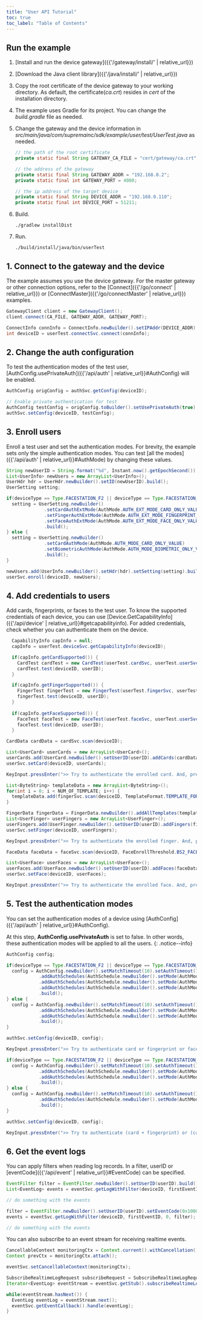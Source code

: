 ```yaml
---
title: "User API Tutorial"
toc: true
toc_label: "Table of Contents"
---
```


## Run the example

1. [Install and run the device gateway]({{'/gateway/install/' | relative_url}})
2. [Download the Java client library]({{'/java/install/' | relative_url}})
3. Copy the root certificate of the device gateway to your working directory. As default, the certificate(_ca.crt_) resides in _cert_ of the installation directory. 
4. The example uses Gradle for its project. You can change the _build.gradle_ file as needed.
5. Change the gateway and the device information in _src/main/java/com/supremainc/sdk/example/user/test/UserTest.java_ as needed.
   
    ```java
    // the path of the root certificate
    private static final String GATEWAY_CA_FILE = "cert/gateway/ca.crt";

    // the address of the gateway
    private static final String GATEWAY_ADDR = "192.168.0.2";
    private static final int GATEWAY_PORT = 4000;

    // the ip address of the target device
    private static final String DEVICE_ADDR = "192.168.0.110"; 
    private static final int DEVICE_PORT = 51211;
    ```
6. Build.

    ```
    ./gradlew installDist
    ```
7. Run.
   
    ```
    ./build/install/java/bin/userTest
    ```

## 1. Connect to the gateway and the device

The example assumes you use the device gateway. For the master gateway or other connection options, refer to the [Connect]({{'/go/connect' | relative_url}}) or [ConnectMaster]({{'/go/connectMaster' | relative_url}}) examples.

  ```java
  GatewayClient client = new GatewayClient();
  client.connect(CA_FILE, GATEWAY_ADDR, GATEWAY_PORT);

  ConnectInfo connInfo = ConnectInfo.newBuilder().setIPAddr(DEVICE_ADDR).setPort(DEVICE_PORT).setUseSSL(DEVICE_USE_SSL).build();
  int deviceID = userTest.connectSvc.connect(connInfo); 
  ```   

## 2. Change the auth configuration

To test the authentication modes of the test user, [AuthConfig.usePrivateAuth]({{'/api/auth' | relative_url}}#AuthConfig) will be enabled. 

  ```java
  AuthConfig origConfig = authSvc.getConfig(deviceID);

  // Enable private authentication for test
  AuthConfig testConfig = origConfig.toBuilder().setUsePrivateAuth(true).build();
  authSvc.setConfig(deviceID, testConfig);
  ```

## 3. Enroll users

Enroll a test user and set the authentication modes. For brevity, the example sets only the simple authentication modes. You can test [all the modes]({{'/api/auth' | relative_url}}#AuthMode) by changing these values. 

  ```java
  String newUserID = String.format("%d", Instant.now().getEpochSecond());
  List<UserInfo> newUsers = new ArrayList<UserInfo>();
  UserHdr hdr = UserHdr.newBuilder().setID(newUserID).build();
  UserSetting setting;

  if(deviceType == Type.FACESTATION_F2 || deviceType == Type.FACESTATION_F2_FP) {
    setting = UserSetting.newBuilder()
                .setCardAuthExtMode(AuthMode.AUTH_EXT_MODE_CARD_ONLY_VALUE)
                .setFingerAuthExtMode(AuthMode.AUTH_EXT_MODE_FINGERPRINT_ONLY_VALUE)
                .setFaceAuthExtMode(AuthMode.AUTH_EXT_MODE_FACE_ONLY_VALUE)
                .build();
  } else {
    setting = UserSetting.newBuilder()
                .setCardAuthMode(AuthMode.AUTH_MODE_CARD_ONLY_VALUE)
                .setBiometricAuthMode(AuthMode.AUTH_MODE_BIOMETRIC_ONLY_VALUE)
                .build();
  }

  newUsers.add(UserInfo.newBuilder().setHdr(hdr).setSetting(setting).build());
  userSvc.enroll(deviceID, newUsers);
  ```

## 4. Add credentials to users

Add cards, fingerprints, or faces to the test user. To know the supported credentials of each device, you can use [Device.GetCapabilityInfo]({{'/api/device' | relative_url}}#getcapabilityinfo). For added credentials, check whether you can authenticate them on the device. 

  ```java
    CapabilityInfo capInfo = null;
    capInfo = userTest.deviceSvc.getCapabilityInfo(deviceID);

    if(capInfo.getCardSupported()) {
      CardTest cardTest = new CardTest(userTest.cardSvc, userTest.userSvc);
      cardTest.test(deviceID, userID);
    } 

    if(capInfo.getFingerSupported()) {
      FingerTest fingerTest = new FingerTest(userTest.fingerSvc, userTest.userSvc);
      fingerTest.test(deviceID, userID);
    }    
    
    if(capInfo.getFaceSupported()) {
      FaceTest faceTest = new FaceTest(userTest.faceSvc, userTest.userSvc);
      faceTest.test(deviceID, userID);
    }  
  ```
  
  ```java
  CardData cardData = cardSvc.scan(deviceID);

  List<UserCard> userCards = new ArrayList<UserCard>();
  userCards.add(UserCard.newBuilder().setUserID(userID).addCards(cardData.getCSNCardData()).build());
  userSvc.setCard(deviceID, userCards);

  KeyInput.pressEnter(">> Try to authenticate the enrolled card. And, press ENTER to end the test.\n");
  ```

  ```java
  List<ByteString> templateData = new ArrayList<ByteString>();
  for(int i = 0; i < NUM_OF_TEMPLATE; i++) {
    templateData.add(fingerSvc.scan(deviceID, TemplateFormat.TEMPLATE_FORMAT_SUPREMA, QUALITY_THRESHOLD));
  }

  FingerData fingerData = FingerData.newBuilder().addAllTemplates(templateData).build();
  List<UserFinger> userFingers = new ArrayList<UserFinger>();
  userFingers.add(UserFinger.newBuilder().setUserID(userID).addFingers(fingerData).build());
  userSvc.setFinger(deviceID, userFingers);

  KeyInput.pressEnter(">> Try to authenticate the enrolled finger. And, press ENTER to end the test.\n");
  ```

  ```java
  FaceData faceData = faceSvc.scan(deviceID, FaceEnrollThreshold.BS2_FACE_ENROLL_THRESHOLD_DEFAULT);

  List<UserFace> userFaces = new ArrayList<UserFace>();
  userFaces.add(UserFace.newBuilder().setUserID(userID).addFaces(faceData).build());
  userSvc.setFace(deviceID, userFaces);

  KeyInput.pressEnter(">> Try to authenticate the enrolled face. And, press ENTER to end the test.\n");
  ```

## 5. Test the authentication modes

You can set the authentication modes of a device using [AuthConfig]({{'/api/auth' | relative_url}}#AuthConfig). 

At this step, __AuthConfig.usePrivateAuth__ is set to false. In other words, these authentication modes will be applied to all the users.
{: .notice--info}

  ```java
  AuthConfig config;  

  if(deviceType == Type.FACESTATION_F2 || deviceType == Type.FACESTATION_F2_FP) {
    config = AuthConfig.newBuilder().setMatchTimeout(10).setAuthTimeout(15)
              .addAuthSchedules(AuthSchedule.newBuilder().setMode(AuthMode.AUTH_EXT_MODE_CARD_ONLY).setScheduleID(1)) // Card Only, Always
              .addAuthSchedules(AuthSchedule.newBuilder().setMode(AuthMode.AUTH_EXT_MODE_FINGERPRINT_ONLY).setScheduleID(1)) // Fingerprint Only, Always
              .addAuthSchedules(AuthSchedule.newBuilder().setMode(AuthMode.AUTH_EXT_MODE_FACE_ONLY).setScheduleID(1)) // Face Only, Always
              .build();
  } else {
    config = AuthConfig.newBuilder().setMatchTimeout(10).setAuthTimeout(15)
              .addAuthSchedules(AuthSchedule.newBuilder().setMode(AuthMode.AUTH_MODE_CARD_ONLY).setScheduleID(1)) // Card Only, Always
              .addAuthSchedules(AuthSchedule.newBuilder().setMode(AuthMode.AUTH_MODE_BIOMETRIC_ONLY).setScheduleID(1)) // Biometric Only, Always
              .build();
  }

  authSvc.setConfig(deviceID, config);

  KeyInput.pressEnter(">> Try to authenticate card or fingerprint or face. And, press ENTER for the next test.\n");

  if(deviceType == Type.FACESTATION_F2 || deviceType == Type.FACESTATION_F2_FP) {
    config = AuthConfig.newBuilder().setMatchTimeout(10).setAuthTimeout(15)
              .addAuthSchedules(AuthSchedule.newBuilder().setMode(AuthMode.AUTH_EXT_MODE_CARD_FACE).setScheduleID(1)) // Card + Face, Always
              .addAuthSchedules(AuthSchedule.newBuilder().setMode(AuthMode.AUTH_EXT_MODE_CARD_FINGERPRINT).setScheduleID(1)) // Card + Fingerprint, Always
              .build();
  } else {
    config = AuthConfig.newBuilder().setMatchTimeout(10).setAuthTimeout(15)
              .addAuthSchedules(AuthSchedule.newBuilder().setMode(AuthMode.AUTH_MODE_CARD_BIOMETRIC).setScheduleID(1)) // Card + Biometric, Always
              .build();
  }

  authSvc.setConfig(deviceID, config);

  KeyInput.pressEnter(">> Try to authenticate (card + fingerprint) or (card + face). And, press ENTER to end the test.\n");    
  ```

## 6. Get the event logs

You can apply filters when reading log records. In a filter, userID or [eventCode]({{'/api/event' | relative_url}}#EventCode) can be specified.

  ```java
  EventFilter filter = EventFilter.newBuilder().setUserID(userID).build();
  List<EventLog> events = eventSvc.getLogWithFilter(deviceID, firstEventID, 0, filter);

  // do something with the events

  filter = EventFilter.newBuilder().setUserID(userID).setEventCode(0x1000).build(); // BS2_EVENT_VERIFY_SUCCESS
  events = eventSvc.getLogWithFilter(deviceID, firstEventID, 0, filter);

  // do something with the events
  ```

You can also subscribe to an event stream for receiving realtime events.

  ```java
  CancellableContext monitoringCtx = Context.current().withCancellation();
  Context prevCtx = monitoringCtx.attach();

  eventSvc.setCancellableContext(monitoringCtx);

  SubscribeRealtimeLogRequest subscribeRequest = SubscribeRealtimeLogRequest.newBuilder().setQueueSize(MONITORING_QUEUE_SIZE).addDeviceIDs(deviceID).build();
  Iterator<EventLog> eventStream = eventSvc.getStub().subscribeRealtimeLog(subscribeRequest);

  while(eventStream.hasNext()) {
    EventLog eventLog = eventStream.next();
    eventSvc.getEventCallback().handle(eventLog);
  }
  ```

